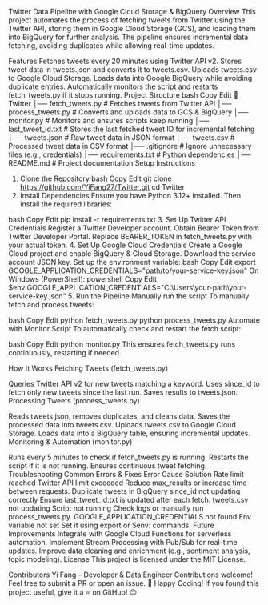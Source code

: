 Twitter Data Pipeline with Google Cloud Storage & BigQuery
Overview
This project automates the process of fetching tweets from Twitter using the Twitter API, storing them in Google Cloud Storage (GCS), and loading them into BigQuery for further analysis. The pipeline ensures incremental data fetching, avoiding duplicates while allowing real-time updates.

Features
Fetches tweets every 20 minutes using Twitter API v2.
Stores tweet data in tweets.json and converts it to tweets.csv.
Uploads tweets.csv to Google Cloud Storage.
Loads data into Google BigQuery while avoiding duplicate entries.
Automatically monitors the script and restarts fetch_tweets.py if it stops running.
Project Structure
bash
Copy
Edit
📂 Twitter
│── fetch_tweets.py        # Fetches tweets from Twitter API
│── process_tweets.py      # Converts and uploads data to GCS & BigQuery
│── monitor.py             # Monitors and ensures scripts keep running
│── last_tweet_id.txt      # Stores the last fetched tweet ID for incremental fetching
│── tweets.json            # Raw tweet data in JSON format
│── tweets.csv             # Processed tweet data in CSV format
│── .gitignore             # Ignore unnecessary files (e.g., credentials)
│── requirements.txt       # Python dependencies
│── README.md              # Project documentation
Setup Instructions
1. Clone the Repository
bash
Copy
Edit
git clone https://github.com/YiFang27/Twitter.git
cd Twitter
2. Install Dependencies
Ensure you have Python 3.12+ installed. Then install the required libraries:

bash
Copy
Edit
pip install -r requirements.txt
3. Set Up Twitter API Credentials
Register a Twitter Developer account.
Obtain Bearer Token from Twitter Developer Portal.
Replace BEARER_TOKEN in fetch_tweets.py with your actual token.
4. Set Up Google Cloud Credentials
Create a Google Cloud project and enable BigQuery & Cloud Storage.
Download the service account JSON key.
Set up the environment variable:
bash
Copy
Edit
export GOOGLE_APPLICATION_CREDENTIALS="path/to/your-service-key.json"
On Windows (PowerShell):
powershell
Copy
Edit
$env:GOOGLE_APPLICATION_CREDENTIALS="C:\Users\your-path\your-service-key.json"
5. Run the Pipeline
Manually run the script
To manually fetch and process tweets:

bash
Copy
Edit
python fetch_tweets.py
python process_tweets.py
Automate with Monitor Script
To automatically check and restart the fetch script:

bash
Copy
Edit
python monitor.py
This ensures fetch_tweets.py runs continuously, restarting if needed.

How It Works
Fetching Tweets (fetch_tweets.py)

Queries Twitter API v2 for new tweets matching a keyword.
Uses since_id to fetch only new tweets since the last run.
Saves results to tweets.json.
Processing Tweets (process_tweets.py)

Reads tweets.json, removes duplicates, and cleans data.
Saves the processed data into tweets.csv.
Uploads tweets.csv to Google Cloud Storage.
Loads data into a BigQuery table, ensuring incremental updates.
Monitoring & Automation (monitor.py)

Runs every 5 minutes to check if fetch_tweets.py is running.
Restarts the script if it is not running.
Ensures continuous tweet fetching.
Troubleshooting
Common Errors & Fixes
Error	Cause	Solution
Rate limit reached	Twitter API limit exceeded	Reduce max_results or increase time between requests.
Duplicate tweets in BigQuery	since_id not updating correctly	Ensure last_tweet_id.txt is updated after each fetch.
tweets.csv not updating	Script not running	Check logs or manually run process_tweets.py.
GOOGLE_APPLICATION_CREDENTIALS not found	Env variable not set	Set it using export or $env: commands.
Future Improvements
Integrate with Google Cloud Functions for serverless automation.
Implement Stream Processing with Pub/Sub for real-time updates.
Improve data cleaning and enrichment (e.g., sentiment analysis, topic modeling).
License
This project is licensed under the MIT License.

Contributors
Yi Fang – Developer & Data Engineer
Contributions welcome! Feel free to submit a PR or open an issue.
🚀 Happy Coding!
If you found this project useful, give it a ⭐ on GitHub! 😊
